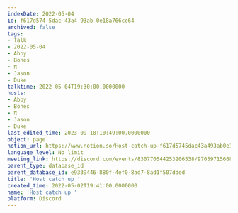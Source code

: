 ```yaml
---
indexDate: 2022-05-04
id: f617d574-5dac-43a4-93ab-0e18a766cc64
archived: false
tags:
- Talk
- 2022-05-04
- Abby
- Bones
- π
- Jason
- Duke
talktime: 2022-05-04T19:30:00.0000000
hosts:
- Abby
- Bones
- π
- Jason
- Duke
last_edited_time: 2023-09-18T10:49:00.0000000
object: page
notion_url: https://www.notion.so/Host-catch-up-f617d5745dac43a493ab0e18a766cc64
language_level: No limit
meeting_link: https://discord.com/events/830770544253206538/970597156681568276
parent_type: database_id
parent_database_id: e9339446-880f-4ef0-8ad7-8ad1f507dded
title: 'Host catch up '
created_time: 2022-05-02T19:41:00.0000000
name: 'Host catch up '
platform: Discord
---
```





